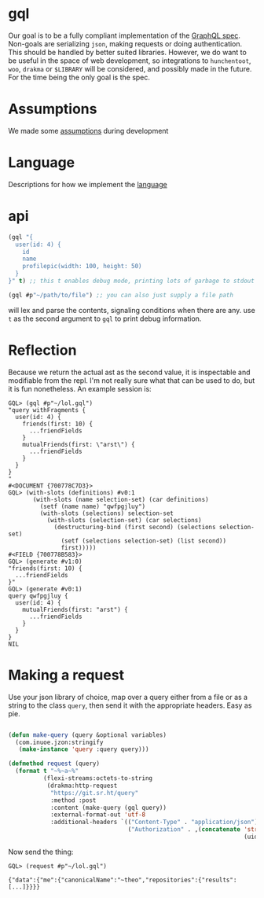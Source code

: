 # gql

Our goal is to be a fully compliant implementation of the [GraphQL
spec](https://spec.graphql.org/draft/). Non-goals are serializing `json`, making
requests or doing authentication.  This should be handled by better suited
libraries.  However, we do want to be useful in the space of web development, so
integrations to `hunchentoot`, `woo`, `drakma` or `$LIBRARY` will be considered,
and possibly made in the future.  For the time being the only goal is the spec.

# Assumptions

We made some [assumptions](wiki/assumptions.md) during development

# Language

Descriptions for how we implement the [language](wiki/language.md)

# api

```lisp
(gql "{
  user(id: 4) {
    id
    name
    profilepic(width: 100, height: 50)
  }
}" t) ;; this t enables debug mode, printing lots of garbage to stdout

(gql #p"~/path/to/file") ;; you can also just supply a file path
```

will lex and parse the contents, signaling conditions when there are any.  use
`t` as the second argument to `gql` to print debug information.

# Reflection
Because we return the actual ast as the second value, it is inspectable and
modifiable from the repl.  I'm not really sure what that can be used to do, but
it is fun nonetheless.  An example session is:

```
GQL> (gql #p"~/lol.gql")
"query withFragments {
  user(id: 4) {
    friends(first: 10) {
      ...friendFields
    }
    mutualFriends(first: \"arst\") {
      ...friendFields
    }
  }
}
"
#<DOCUMENT {700778C7D3}>
GQL> (with-slots (definitions) #v0:1
       (with-slots (name selection-set) (car definitions)
         (setf (name name) "qwfpgjluy")
         (with-slots (selections) selection-set
           (with-slots (selection-set) (car selections)
             (destructuring-bind (first second) (selections selection-set)
               (setf (selections selection-set) (list second))
               first)))))
#<FIELD {700778B583}>
GQL> (generate #v1:0)
"friends(first: 10) {
  ...friendFields
}"
GQL> (generate #v0:1)
query qwfpgjluy {
  user(id: 4) {
    mutualFriends(first: "arst") {
      ...friendFields
    }
  }
}
NIL
```

# Making a request
Use your json library of choice, map over a query either from a file or as a
string to the class `query`, then send it with the appropriate headers.  Easy as
pie.

```lisp

(defun make-query (query &optional variables)
  (com.inuoe.jzon:stringify
   (make-instance 'query :query query)))

(defmethod request (query)
  (format t "~%~a~%"
          (flexi-streams:octets-to-string
           (drakma:http-request
            "https://git.sr.ht/query"
            :method :post
            :content (make-query (gql query))
            :external-format-out 'utf-8
            :additional-headers `(("Content-Type" . "application/json")
                                  ("Authorization" . ,(concatenate 'string "Bearer "
                                                                   (uiop:getenv "srhttoken"))))))))

```

Now send the thing:

```
GQL> (request #p"~/lol.gql")

{"data":{"me":{"canonicalName":"~theo","repositories":{"results":[...]}}}}

```
